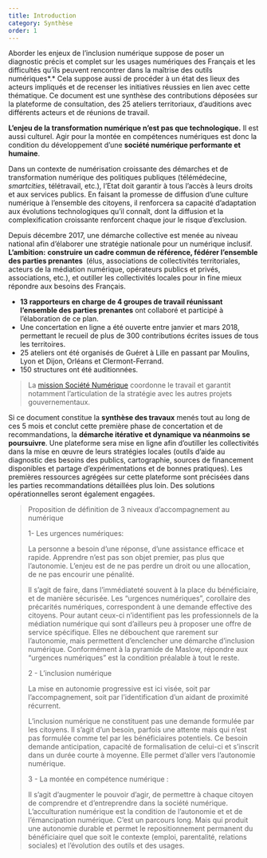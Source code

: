 ```yaml
---
title: Introduction
category: Synthèse
order: 1
---
```


Aborder les enjeux de l’inclusion num&eacute;rique suppose de poser un diagnostic pr&eacute;cis et complet sur les usages num&eacute;riques des Fran&ccedil;ais et les difficult&eacute;s qu’ils peuvent rencontrer dans la ma&icirc;trise des outils num&eacute;riques*.* Cela suppose aussi de proc&eacute;der &agrave; un &eacute;tat des lieux des acteurs impliqu&eacute;s et de recenser les initiatives r&eacute;ussies en lien avec cette th&eacute;matique. Ce document est une synth&egrave;se des contributions d&eacute;pos&eacute;es sur la plateforme de consultation, des 25 ateliers territoriaux, d’auditions avec diff&eacute;rents acteurs et de r&eacute;unions de travail.

**L’enjeu de la transformation num&eacute;rique n’est pas que technologique.** Il est aussi culturel. Agir pour la mont&eacute;e en comp&eacute;tences num&eacute;riques est donc la condition du d&eacute;veloppement d’une **soci&eacute;t&eacute; num&eacute;rique performante et humaine**.

Dans un contexte de num&eacute;risation croissante des d&eacute;marches et de transformation num&eacute;rique des politiques publiques (t&eacute;l&eacute;m&eacute;decine, *smartcities*, t&eacute;l&eacute;travail, etc.), l’Etat doit garantir &agrave; tous l’acc&egrave;s &agrave; leurs droits et aux services publics. En faisant la promesse de diffusion d’une culture num&eacute;rique &agrave; l’ensemble des citoyens, il renforcera sa capacit&eacute; d’adaptation aux &eacute;volutions technologiques qu’il conna&icirc;t, dont la diffusion et la complexification croissante renforcent chaque jour le risque d’exclusion.

Depuis d&eacute;cembre 2017, une d&eacute;marche collective est men&eacute;e au niveau national afin d’&eacute;laborer une strat&eacute;gie nationale pour un num&eacute;rique inclusif. **L’ambition:** **construire un cadre commun de r&eacute;f&eacute;rence, f&eacute;d&eacute;rer l’ensemble des parties prenantes&nbsp;** (&eacute;lus, associations de collectivit&eacute;s territoriales, acteurs de la m&eacute;diation num&eacute;rique, op&eacute;rateurs publics et priv&eacute;s, associations, etc.), et outiller les collectivit&eacute;s locales pour in fine mieux r&eacute;pondre aux besoins des Fran&ccedil;ais.

* **13 rapporteurs en charge de 4 groupes de travail r&eacute;unissant l’ensemble des parties prenantes** ont collabor&eacute; et particip&eacute; &agrave; l’&eacute;laboration de ce plan.
* Une concertation en ligne a &eacute;t&eacute; ouverte entre janvier et mars 2018, permettant le recueil de plus de 300 contributions &eacute;crites issues de tous les territoires.
* 25 ateliers ont &eacute;t&eacute; organis&eacute;s de Gu&eacute;ret &agrave; Lille en passant par Moulins, Lyon et Dijon, Orl&eacute;ans et Clermont-Ferrand.
* 150 structures ont &eacute;t&eacute; auditionn&eacute;es.

> La [mission Soci&eacute;t&eacute; Num&eacute;rique](https://www.societenumerique.gouv.fr) coordonne le travail et garantit notamment l’articulation de la strat&eacute;gie avec les autres projets gouvernementaux.

Si ce document constitue la **synth&egrave;se des travaux** men&eacute;s tout au long de ces 5 mois et conclut cette premi&egrave;re phase de concertation et de recommandations, la **d&eacute;marche it&eacute;rative et dynamique va n&eacute;anmoins se poursuivre**. Une plateforme sera mise en ligne afin d’outiller les collectivit&eacute;s dans la mise en œuvre de leurs strat&eacute;gies locales (outils d’aide au diagnostic des besoins des publics, cartographie, sources de financement disponibles et partage d’exp&eacute;rimentations et de bonnes pratiques). Les premi&egrave;res ressources agr&eacute;g&eacute;es sur cette plateforme sont pr&eacute;cis&eacute;es dans les parties recommandations d&eacute;taill&eacute;es plus loin. Des solutions op&eacute;rationnelles seront &eacute;galement engag&eacute;es.

> Proposition de d&eacute;finition de 3 niveaux d’accompagnement au num&eacute;rique
>
>
> 1- Les urgences num&eacute;riques:
>
>
> La personne a besoin d’une r&eacute;ponse, d’une assistance efficace et rapide. Apprendre n’est pas son objet premier, pas plus que l’autonomie. L’enjeu est de ne pas perdre un droit ou une allocation, de ne pas encourir une p&eacute;nalit&eacute;.
>
>
> Il s’agit de faire, dans l’imm&eacute;diatet&eacute; souvent &agrave; la place du b&eacute;n&eacute;ficiaire, et de mani&egrave;re s&eacute;curis&eacute;e. Les “urgences num&eacute;riques”, corollaire des pr&eacute;carit&eacute;s num&eacute;riques, correspondent &agrave; une demande effective des citoyens. Pour autant ceux-ci n’identifient pas les professionnels de la m&eacute;diation num&eacute;rique qui sont d’ailleurs peu &agrave; proposer une offre de service sp&eacute;cifique. Elles ne d&eacute;bouchent que rarement sur l’autonomie, mais permettent d’enclencher une d&eacute;marche d’inclusion num&eacute;rique. Conform&eacute;ment &agrave; la pyramide de Maslow, r&eacute;pondre aux “urgences num&eacute;riques” est la condition pr&eacute;alable &agrave; tout le reste.
>
>
> 2 - L’inclusion num&eacute;rique
>
>
> La mise en autonomie progressive est ici vis&eacute;e, soit par l’accompagnement, soit par l’identification d’un aidant de proximit&eacute; r&eacute;current.
>
>
> L’inclusion num&eacute;rique ne constituent pas une demande formul&eacute;e par les citoyens. Il s’agit d’un besoin, parfois une attente mais qui n’est pas formul&eacute;e comme tel par les b&eacute;n&eacute;ficiaires potentiels. Ce besoin demande anticipation, capacit&eacute; de formalisation de celui-ci et s’inscrit dans un dur&eacute;e courte &agrave; moyenne. Elle permet d’aller vers l’autonomie num&eacute;rique.
>
>
> 3 - La mont&eacute;e en comp&eacute;tence num&eacute;rique :
>
>
> Il s’agit d’augmenter le pouvoir d’agir, de permettre &agrave; chaque citoyen de comprendre et d’entreprendre dans la soci&eacute;t&eacute; num&eacute;rique. L’acculturation num&eacute;rique est la condition de l’autonomie et et de l’&eacute;mancipation num&eacute;rique. C’est un parcours long. Mais qui produit une autonomie durable et permet le repositionnement permanent du b&eacute;n&eacute;ficiaire quel que soit le contexte (emploi, parentalit&eacute;, relations sociales) et l’&eacute;volution des outils et des usages.